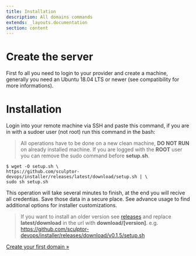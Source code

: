 ```yaml
---
title: Installation
description: All domains commands
extends: _layouts.documentation
section: content
---
```


# Create the server
First fo all you need to login to your provider and create a machine, generally you need an Ubuntu 18.04 LTS or newer (see compatibility for more informations). 

# Installation

Login into your remote machine via SSH and paste this command, if you are in with a sudoer user (not root) run this command in the bash:

> All operations have to be done on a new clean machine, **DO NOT RUN** on already installed machine.
> If you are logged with the **ROOT** user you can remove the sudo command before **setup.sh**.

``` shell
$ wget -O setup.sh \
https://github.com/sculptor-devops/installer/releases/latest/download/setup.sh | \
sudo sh setup.sh
```

This operation will take several minutes to finish, at the end you will recive all credentias.
Save those data in a secure place. See advance usage to find additional options for installer customizations.

> If you want to install an older version see [releases](https://github.com/sculptor-devops/installer/releases) and replace **latest/download** in the url with **download/[version]**.
> e.g. https://github.com/sculptor-devops/installer/releases/download/v0.1.5/setup.sh

<asciinema :src="$withBase('/cast/installation_ubuntu18.cast')" cols="80" rows="24" speed="8" />


[Create your first domain &raquo;](/docs/getting-started/create-domain)

